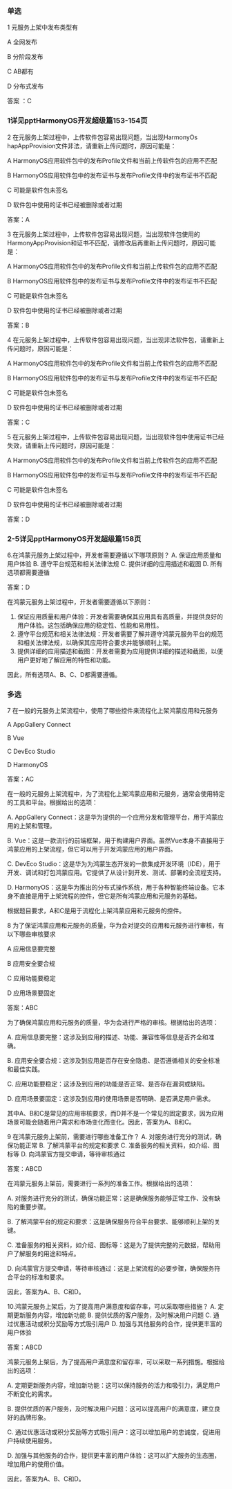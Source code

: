 ### 单选

1 元服务上架中发布类型有

A 全网发布

B 分阶段发布

C AB都有

D 分布式发布

答案 ：C

### **1详见pptHarmonyOS开发超级篇153-154页**

2 在元服务上架过程中，上传软件包容易出现问题，当出现HarmonyOs hapAppProvision文件非法，请重新上传问题时，原因可能是：

A HarmonyOS应用软件包中的发布Profile文件和当前上传软件包的应用不匹配

B HarmonyOS应用软件包中的发布证书与发布Profile文件中的发布证书不匹配

C 可能是软件包未签名

D 软件包中使用的证书已经被删除或者过期

答案：A

3 在元服务上架过程中，上传软件包容易出现问题，当出现软件包使用的HarmonyAppProvision和证书不匹配，请修改后再重新上传问题时，原因可能是：

A HarmonyOS应用软件包中的发布Profile文件和当前上传软件包的应用不匹配

B HarmonyOS应用软件包中的发布证书与发布Profile文件中的发布证书不匹配

C 可能是软件包未签名

D 软件包中使用的证书已经被删除或者过期

答案：B

4 在元服务上架过程中，上传软件包容易出现问题，当出现非法软件包，请重新上传问题时，原因可能是：

A HarmonyOS应用软件包中的发布Profile文件和当前上传软件包的应用不匹配

B HarmonyOS应用软件包中的发布证书与发布Profile文件中的发布证书不匹配

C 可能是软件包未签名

D 软件包中使用的证书已经被删除或者过期

答案：C

5 在元服务上架过程中，上传软件包容易出现问题，当出现软件包中使用证书已经失效，请重新上传问题时，原因可能是：

A HarmonyOS应用软件包中的发布Profile文件和当前上传软件包的应用不匹配

B HarmonyOS应用软件包中的发布证书与发布Profile文件中的发布证书不匹配

C 可能是软件包未签名

D 软件包中使用的证书已经被删除或者过期

答案：D

### 2-5详见pptHarmonyOS开发超级篇158页

6.在鸿蒙元服务上架过程中，开发者需要遵循以下哪项原则？
A. 保证应用质量和用户体验
B. 遵守平台规范和相关法律法规
C. 提供详细的应用描述和截图
D. 所有选项都需要遵循

答案：D 

在鸿蒙元服务上架过程中，开发者需要遵循以下原则：

1. 保证应用质量和用户体验：开发者需要确保其应用具有高质量，并提供良好的用户体验。这包括确保应用的稳定性、性能和易用性。
2. 遵守平台规范和相关法律法规：开发者需要了解并遵守鸿蒙元服务平台的规范和相关法律法规，以确保其应用符合要求并能够顺利上架。
3. 提供详细的应用描述和截图：开发者需要为应用提供详细的描述和截图，以便用户更好地了解应用的特性和功能。

因此，所有选项A、B、C、D都需要遵循。

### 多选

7 在一般的元服务上架流程中，使用了哪些控件来流程化上架鸿蒙应用和元服务

A AppGallery Connect

B Vue

C DevEco Studio

D HarmonyOS

答案：AC

在一般的元服务上架流程中，为了流程化上架鸿蒙应用和元服务，通常会使用特定的工具和平台。根据给出的选项：

A. AppGallery Connect：这是华为提供的一个应用分发和管理平台，用于鸿蒙应用的上架和管理。

B. Vue：这是一款流行的前端框架，用于构建用户界面。虽然Vue本身不直接用于鸿蒙应用的上架流程，但它可以用于开发鸿蒙应用的用户界面。

C. DevEco Studio：这是华为为鸿蒙生态开发的一款集成开发环境（IDE），用于开发、调试和打包鸿蒙应用。它提供了从设计到开发、测试、部署的全流程支持。

D. HarmonyOS：这是华为推出的分布式操作系统，用于各种智能终端设备。它本身不直接是用于上架流程的控件，但它是所有鸿蒙应用和元服务的基础。

根据题目要求，A和C是用于流程化上架鸿蒙应用和元服务的控件。

8 为了保证鸿蒙应用和元服务的质量，华为会对提交的应用和元服务进行审核，有以下哪些审核要求

A 应用信息要完整

B 应用安全要合规

C 应用功能要稳定

D 应用场景要固定

答案：ABC

为了确保鸿蒙应用和元服务的质量，华为会进行严格的审核。根据给出的选项：

A. 应用信息要完整：这涉及到应用的描述、功能、兼容性等信息是否齐全和准确。

B. 应用安全要合规：这涉及到应用是否存在安全隐患、是否遵循相关的安全标准和最佳实践。

C. 应用功能要稳定：这涉及到应用的功能是否正常、是否存在漏洞或缺陷。

D. 应用场景要固定：这涉及到应用的使用场景是否明确、是否满足用户需求。

其中A、B和C是常见的应用审核要求，而D并不是一个常见的固定要求，因为应用场景可能会随着用户需求和市场变化而变化。因此，答案为A、B和C。

9 在鸿蒙元服务上架前，需要进行哪些准备工作？
A. 对服务进行充分的测试，确保功能正常
B. 了解鸿蒙平台的规定和要求
C. 准备服务的相关资料，如介绍、图标等
D. 向鸿蒙官方提交申请，等待审核通过

答案：ABCD

在鸿蒙元服务上架前，需要进行一系列的准备工作。根据给出的选项：

A. 对服务进行充分的测试，确保功能正常：这是确保服务能够正常工作、没有缺陷的重要步骤。

B. 了解鸿蒙平台的规定和要求：这是确保服务符合平台要求、能够顺利上架的关键。

C. 准备服务的相关资料，如介绍、图标等：这是为了提供完整的元数据，帮助用户了解服务的用途和特点。

D. 向鸿蒙官方提交申请，等待审核通过：这是上架流程的必要步骤，确保服务符合平台的标准和要求。

因此，答案为A、B、C和D。

10.鸿蒙元服务上架后，为了提高用户满意度和留存率，可以采取哪些措施？
A. 定期更新服务内容，增加新功能
B. 提供优质的客户服务，及时解决用户问题
C. 通过优惠活动或积分奖励等方式吸引用户
D. 加强与其他服务的合作，提供更丰富的用户体验

答案：ABCD

鸿蒙元服务上架后，为了提高用户满意度和留存率，可以采取一系列措施。根据给出的选项：

A. 定期更新服务内容，增加新功能：这可以保持服务的活力和吸引力，满足用户不断变化的需求。

B. 提供优质的客户服务，及时解决用户问题：这可以提高用户的满意度，建立良好的品牌形象。

C. 通过优惠活动或积分奖励等方式吸引用户：这可以增加用户的忠诚度，促进用户持续使用服务。

D. 加强与其他服务的合作，提供更丰富的用户体验：这可以扩大服务的生态圈，增加用户的使用价值。

因此，答案为A、B、C和D。
